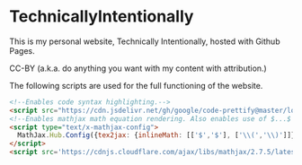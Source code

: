 # TechnicallyIntentionally
This is my personal website, Technically Intentionally, hosted with Github Pages.

CC-BY (a.k.a. do anything you want with my content with attribution.)

The following scripts are used for the full functioning of the website.

```html
<!--Enables code syntax highlighting.-->
<script src="https://cdn.jsdelivr.net/gh/google/code-prettify@master/loader/run_prettify.js"></script>
<!--Enables mathjax math equation rendering. Also enables use of $...$ inline syntax.-->
<script type="text/x-mathjax-config">
  MathJax.Hub.Config({tex2jax: {inlineMath: [['$','$'], ['\\(','\\)']]}});
</script>
<script src='https://cdnjs.cloudflare.com/ajax/libs/mathjax/2.7.5/latest.js?config=TeX-MML-AM_CHTML' async></script>
```
